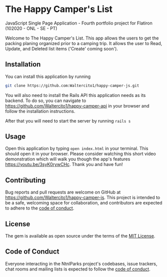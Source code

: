 # The Happy Camper's List
JavaScript Single Page Application - Fourth portfolio project for Flatiron (102020 - ONL - SE - PT)

Welcome to The Happy Camper's List. This app allows the users to get the packing planing organized prior to a camping trip. It allows the user to Read, Update, and Deleted list items ('Create' coming soon'). 

## Installation
You can install this application by running 
```bash
git clone https://github.com:Waltercito1/happy-camper-js.git
``` 
You will also need to install the Rails API this application needs as its backend.
To do so, you can navigate to https://github.com/Waltercito1/happy-camper-api in your browser and follow the installation instructions.

After that you will need to start the server by running ```rails s```

## Usage
Open this application by typing ```open index.html``` in your terminal. This should open it in your browser. Please consider watching this short video demonstration which will walk you though the app's features https://youtu.be/3syK0rywCHc. Thank you and have fun!

## Contributing
Bug reports and pull requests are welcome on GitHub at https://github.com/Waltercito1/happy-camper-js.
This project is intended to be a safe, welcoming space for collaboration, and contributors are expected to adhere to the [code of conduct](https://github.com/Waltercito1/happy-camper-js/blob/master/CODE_OF_CONDUCT.md).

## License
The gem is available as open source under the terms of the [MIT License](https://github.com/Waltercito1/happy-camper-js/blob/master/LICENSE).

## Code of Conduct
Everyone interacting in the NtnlParks project's codebases, issue trackers, chat rooms and mailing lists is expected to follow the [code of conduct](https://github.com/Waltercito1/happy-camper-js/blob/master/CODE_OF_CONDUCT.md).
